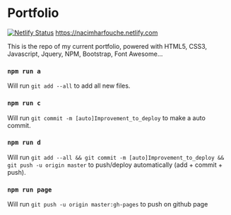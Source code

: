 # Portfolio
[![Netlify Status](https://api.netlify.com/api/v1/badges/0f4e90b9-a61c-4ad2-be7c-0b96b781597b/deploy-status)](https://app.netlify.com/sites/nacimharfouche/deploys)
https://nacimharfouche.netlify.com

This is the repo of my current portfolio, powered with HTML5, CSS3, Javascript, Jquery, NPM, Bootstrap, Font Awesome... 

### `npm run a`
Will run `git add --all` to add all new files.

### `npm run c`
Will run `git commit -m [auto]Improvement_to_deploy` to make a auto commit.

### `npm run d`
Will run `git add --all && git commit -m [auto]Improvement_to_deploy && git push -u origin master` to push/deploy automatically (add + commit + push).

### `npm run page`
Will run `git push -u origin master:gh-pages` to push on github page